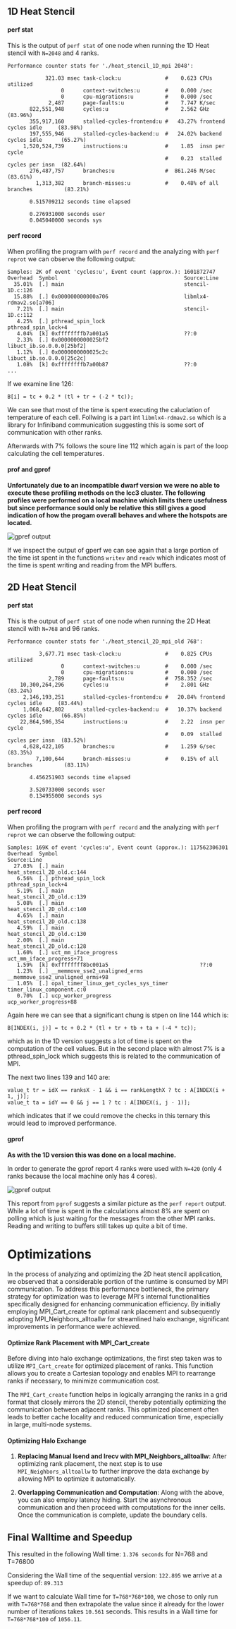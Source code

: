## 1D Heat Stencil

#### perf stat

This is the output of `perf stat` of one node when running the 1D Heat stencil with `N=2048` and 4 ranks.
```
Performance counter stats for './heat_stencil_1D_mpi 2048':

            321.03 msec task-clock:u              #    0.623 CPUs utilized          
                 0      context-switches:u        #    0.000 /sec                   
                 0      cpu-migrations:u          #    0.000 /sec                   
             2,487      page-faults:u             #    7.747 K/sec                  
       822,551,948      cycles:u                  #    2.562 GHz                      (83.96%)
       355,917,160      stalled-cycles-frontend:u #   43.27% frontend cycles idle     (83.98%)
       197,555,946      stalled-cycles-backend:u  #   24.02% backend cycles idle      (65.27%)
     1,520,524,739      instructions:u            #    1.85  insn per cycle         
                                                  #    0.23  stalled cycles per insn  (82.64%)
       276,487,757      branches:u                #  861.246 M/sec                    (83.61%)
         1,313,382      branch-misses:u           #    0.48% of all branches          (83.21%)

       0.515709212 seconds time elapsed

       0.276931000 seconds user
       0.045040000 seconds sys
```

#### perf record

When profiling the program with `perf record` and the analyzing with `perf reprot` we can observe the following output:
```
Samples: 2K of event 'cycles:u', Event count (approx.): 1601872747
Overhead  Symbol                                        Source:Line
  35.01%  [.] main                                      stencil-1D.c:126
  15.88%  [.] 0x000000000000a706                        libmlx4-rdmav2.so[a706]
   7.21%  [.] main                                      stencil-1D.c:112
   4.25%  [.] pthread_spin_lock                         pthread_spin_lock+4
   4.04%  [k] 0xffffffffb7a001a5                        ??:0
   2.33%  [.] 0x0000000000025bf2                        libuct_ib.so.0.0.0[25bf2]
   1.12%  [.] 0x0000000000025c2c                        libuct_ib.so.0.0.0[25c2c]
   1.08%  [k] 0xffffffffb7a00b87                        ??:0
...
```

If we examine line 126:
```
B[i] = tc + 0.2 * (tl + tr + (-2 * tc));
```
We can see that most of the time is spent executing the caluclation of temperature of each cell.
Follwing is a part int `libmlx4-rdmav2.so` which is a library for Infiniband communication suggesting this is some sort of communication with other ranks.

Afterwards with 7% follows the soure line 112 which again is part of the loop calculating the cell temperatures.

#### prof and gprof

**Unfortunately due to an incompatible dwarf version we were no able to execute these profiling methods on the lcc3 cluster. The following profiles were performed on a local machine which limits there usefulness but since performance sould only be relative this still gives a good indication of how the progam overall behaves and where the hotspots are located.**

![gpref output](./images/1d.png)

If we inspect the output of gperf we can see again that a large portion of the time ist spent in the functions `writev` and `readv` which indicates most of the time is spent writing and reading from the MPI buffers.

## 2D Heat Stencil

#### perf stat

This is the output of `perf stat` of one node when running the 2D Heat stencil with `N=768` and 96 ranks.
```
Performance counter stats for './heat_stencil_2D_mpi_old 768':

          3,677.71 msec task-clock:u              #    0.825 CPUs utilized          
                 0      context-switches:u        #    0.000 /sec                   
                 0      cpu-migrations:u          #    0.000 /sec                   
             2,789      page-faults:u             #  758.352 /sec                   
    10,300,264,296      cycles:u                  #    2.801 GHz                      (83.24%)
     2,146,193,251      stalled-cycles-frontend:u #   20.84% frontend cycles idle     (83.44%)
     1,068,642,802      stalled-cycles-backend:u  #   10.37% backend cycles idle      (66.85%)
    22,864,506,354      instructions:u            #    2.22  insn per cycle         
                                                  #    0.09  stalled cycles per insn  (83.52%)
     4,628,422,105      branches:u                #    1.259 G/sec                    (83.35%)
         7,100,644      branch-misses:u           #    0.15% of all branches          (83.11%)

       4.456251903 seconds time elapsed

       3.520733000 seconds user
       0.134955000 seconds sys
```

#### perf record

When profiling the program with `perf record` and the analyzing with `perf reprot` we can observe the following output:

```
Samples: 169K of event 'cycles:u', Event count (approx.): 117562306301
Overhead  Symbol                                             Source:Line
  27.03%  [.] main                                           heat_stencil_2D_old.c:144
   6.56%  [.] pthread_spin_lock                              pthread_spin_lock+4
   5.19%  [.] main                                           heat_stencil_2D_old.c:139
   5.08%  [.] main                                           heat_stencil_2D_old.c:140
   4.65%  [.] main                                           heat_stencil_2D_old.c:138
   4.59%  [.] main                                           heat_stencil_2D_old.c:130
   2.00%  [.] main                                           heat_stencil_2D_old.c:128
   1.60%  [.] uct_mm_iface_progress                          uct_mm_iface_progress+71
   1.59%  [k] 0xffffffff8bc001a5                             ??:0
   1.23%  [.] __memmove_sse2_unaligned_erms                  __memmove_sse2_unaligned_erms+98
   1.05%  [.] opal_timer_linux_get_cycles_sys_timer          timer_linux_component.c:0
   0.70%  [.] ucp_worker_progress                            ucp_worker_progress+88
```

Again here we can see that a significant chung is stpen on line 144 which is:
```
B[INDEX(i, j)] = tc + 0.2 * (tl + tr + tb + ta + (-4 * tc));
```
which as in the 1D version suggests a lot of time is spent on the computation of the cell values.
But in the second place with almost 7% is a pthread_spin_lock which suggests this is related to the communication of MPI.

The next two lines 139 and 140 are:
```
value_t tr = idX == ranksX - 1 && i == rankLengthX ? tc : A[INDEX(i + 1, j)];
value_t ta = idY == 0 && j == 1 ? tc : A[INDEX(i, j - 1)];
```
which indicates that if we could remove the checks in this ternary this would lead to improved performance.

#### gprof

**As with the 1D version this was done on a local machine.**

In order to generate the gprof report 4 ranks were used with `N=420` (only 4 ranks because the local machine only has 4 cores). 

![gpref output](./images/2d.png)

This report from `pgrof` suggests a similar picture as the `perf report` output.
While a lot of time is spent in the calculations almost 8% are spent on polling which is just waiting for the messages from the other MPI ranks. Reading and writing to buffers still takes up quite a bit of time.

# Optimizations
In the process of analyzing and optimizing the 2D heat stencil application, we observed that a considerable portion of the runtime is consumed by MPI communication. To address this performance bottleneck, the primary strategy for optimization was to leverage MPI's internal functionalities specifically designed for enhancing communication efficiency. By initially employing MPI_Cart_create for optimal rank placement and subsequently adopting MPI_Neighbors_alltoallw for streamlined halo exchange, significant improvements in performance were achieved.

#### Optimize Rank Placement with MPI_Cart_create

Before diving into halo exchange optimizations, the first step taken was to utilize `MPI_Cart_create` for optimized placement of ranks. This function allows you to create a Cartesian topology and enables MPI to rearrange ranks if necessary, to minimize communication cost. 

The `MPI_Cart_create` function helps in logically arranging the ranks in a grid format that closely mirrors the 2D stencil, thereby potentially optimizing the communication between adjacent ranks. This optimized placement often leads to better cache locality and reduced communication time, especially in large, multi-node systems.

#### Optimizing Halo Exchange

1. **Replacing Manual Isend and Irecv with MPI_Neighbors_alltoallw**: After optimizing rank placement, the next step is to use `MPI_Neighbors_alltoallw` to further improve the data exchange by allowing MPI to optimize it automatically.

2. **Overlapping Communication and Computation**: Along with the above, you can also employ latency hiding. Start the asynchronous communication and then proceed with computations for the inner cells. Once the communication is complete, update the boundary cells.

## Final Walltime and Speedup

This resulted in the following Wall time:
`1.376 seconds` for N=768 and T=76800

Considering the Wall time of the sequential version: `122.895` we arrive at a speedup of: `89.313`

If we want to calculate Wall time for `T=768*768*100`, we chose to only run with `T=768*768` and then extrapolate the value since it already for the lower number of iterations takes `10.561` seconds. This results in a Wall time for `T=768*768*100` of `1056.11`. 
